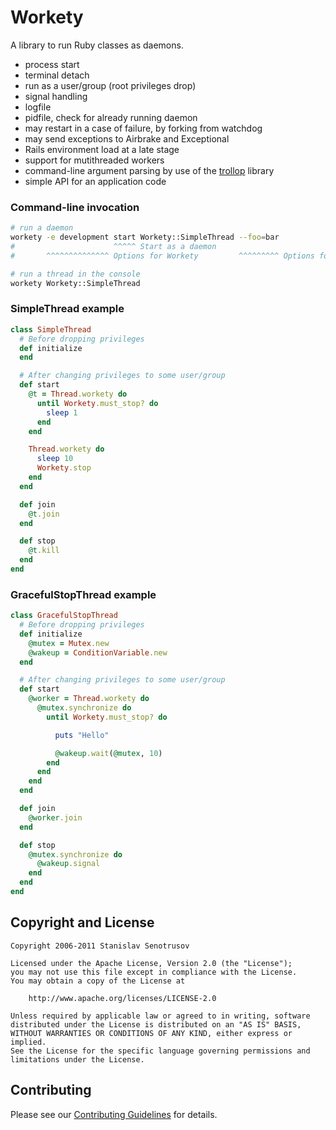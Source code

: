 # Workety

A library to run Ruby classes as daemons.

* process start
* terminal detach
* run as a user/group (root privileges drop)
* signal handling
* logfile
* pidfile, check for already running daemon
* may restart in a case of failure, by forking from watchdog
* may send exceptions to Airbrake and Exceptional
* Rails environment load at a late stage
* support for mutithreaded workers
* command-line argument parsing by use of the [trollop](http://trollop.rubyforge.org) library
* simple API for an application code


### Command-line invocation

```sh
# run a daemon
workety -e development start Workety::SimpleThread --foo=bar
#                      ^^^^^ Start as a daemon
#       ^^^^^^^^^^^^^^ Options for Workety         ^^^^^^^^^ Options for the class

# run a thread in the console
workety Workety::SimpleThread
```

### SimpleThread example

```ruby
class SimpleThread
  # Before dropping privileges
  def initialize
  end

  # After changing privileges to some user/group
  def start
    @t = Thread.workety do
      until Workety.must_stop? do
        sleep 1
      end
    end

    Thread.workety do
      sleep 10
      Workety.stop
    end
  end

  def join
    @t.join
  end

  def stop
    @t.kill
  end
end
```

### GracefulStopThread example

```ruby
class GracefulStopThread
  # Before dropping privileges
  def initialize
    @mutex = Mutex.new
    @wakeup = ConditionVariable.new
  end

  # After changing privileges to some user/group
  def start
    @worker = Thread.workety do
      @mutex.synchronize do
        until Workety.must_stop? do

          puts "Hello"

          @wakeup.wait(@mutex, 10)
        end
      end
    end
  end

  def join
    @worker.join
  end

  def stop
    @mutex.synchronize do
      @wakeup.signal
    end
  end
end
```


## Copyright and License

```
Copyright 2006-2011 Stanislav Senotrusov

Licensed under the Apache License, Version 2.0 (the "License");
you may not use this file except in compliance with the License.
You may obtain a copy of the License at

    http://www.apache.org/licenses/LICENSE-2.0

Unless required by applicable law or agreed to in writing, software
distributed under the License is distributed on an "AS IS" BASIS,
WITHOUT WARRANTIES OR CONDITIONS OF ANY KIND, either express or implied.
See the License for the specific language governing permissions and
limitations under the License.
```

## Contributing

Please see our [Contributing Guidelines](CONTRIBUTING.md) for details.
